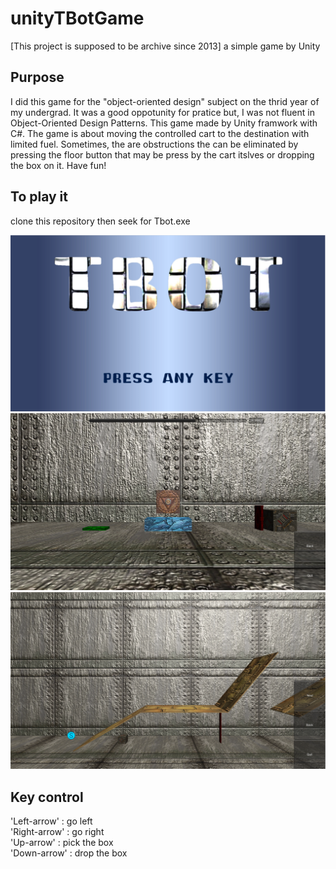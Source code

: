 # unityTBotGame
 [This project is supposed to be archive since 2013] a simple game by Unity

## Purpose
I did this game for the "object-oriented design" subject on the thrid year of my undergrad. It was a good oppotunity for pratice but, I was not fluent in Object-Oriented Design Patterns. This game made by Unity framwork with C#. The game is about moving the controlled cart to the destination with limited fuel. Sometimes, the are obstructions the can be eliminated by pressing the floor button that may be press by the cart itslves or dropping the box on it. Have fun!

## To play it
clone this repository then seek for Tbot.exe

![](1.PNG)
![](2.PNG)
![](3.PNG)

## Key control
'Left-arrow' : go left <br />
'Right-arrow' : go right <br />
'Up-arrow' : pick the box <br />
'Down-arrow' : drop the box <br />
